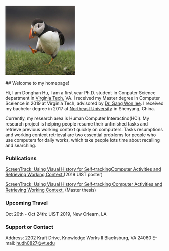 
<p>
    <img src="puffin.jpeg" width="220" height="220" />
</p>
## Welcome to my homepage!

Hi, I am Donghan Hu, I am a first year Ph.D. student in Conputer Science department in [Virginia Tech](https://vt.edu/), VA. I received my Master degree in Computer Sceience in 2019 at Virginia Tech, advisored by [Dr. Sang Won lee](https://people.cs.vt.edu/sangwonlee/). I received my bachelor degree in 2017 at [Northeast University](https://www.neu.edu.cn/) in Shenyang, China.

Currently, my research area is Human Computer Interactino(HCI). My research project is helping people resume their unfinished tasks and retrieve previous working context quickly on computers. Tasks resumptions and working context retrieval are two essential problems for people who use computers for daily works, which take people lots time about recalling and searching. 

### Publications

[ScreenTrack: Using Visual History for Self-trackingComputer Activities and Retrieving Working Context.](https://dl.acm.org/citation.cfm?id=3357110)(2019 UIST poster)<br/>

[ScreenTrack: Using Visual History for Self-tracking Computer Activities and Retrieving Working Context.](https://vtechworks.lib.vt.edu/handle/10919/91181?show=full) (Master thesis)


### Upcoming Travel
Oct 20th - Oct 24th: UIST 2019, New Orlearn, LA

### Support or Contact
Address: 2202 Kraft Drive, Knowledge Works II Blacksburg, VA 24060
E-mail: hudh0827@vt.edu
